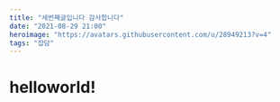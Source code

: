 ```yaml
---
title: "세번째글입니다 감사합니다"
date: "2021-08-29 21:00"
heroimage: "https://avatars.githubusercontent.com/u/28949213?v=4"
tags: "잡담"
---
```


# helloworld!
